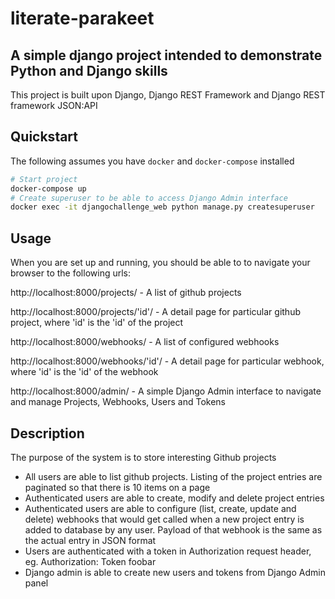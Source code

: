 # literate-parakeet

## A simple django project intended to demonstrate Python and Django skills

This project is built upon Django, Django REST Framework and Django REST framework JSON:API

## Quickstart
The following assumes you have `docker` and `docker-compose` installed

```bash
# Start project
docker-compose up
# Create superuser to be able to access Django Admin interface
docker exec -it djangochallenge_web python manage.py createsuperuser
```

## Usage
When you are set up and running, you should be able to to navigate your browser to the following urls:

http://localhost:8000/projects/ - A list of github projects

http://localhost:8000/projects/'id'/ - A detail page for particular github project, where 'id' is the 'id' of the project

http://localhost:8000/webhooks/ - A list of configured webhooks

http://localhost:8000/webhooks/'id'/ - A detail page for particular webhook, where 'id' is the 'id' of the webhook

http://localhost:8000/admin/ - A simple Django Admin interface to navigate and manage Projects, Webhooks, Users and Tokens

## Description
The purpose of the system is to store interesting Github projects

- All users are able to list github projects. Listing
of the project entries are paginated so that there is 10 items on a page
- Authenticated users are able to create, modify and delete project entries
- Authenticated users are able to configure (list, create, update and delete) webhooks that would get called when a new project entry is added to database by any user. Payload of that webhook is the same as the actual entry in JSON format
- Users are authenticated with a token in Authorization request header, eg. Authorization: Token foobar
- Django admin is able to create new users and tokens from Django Admin panel
